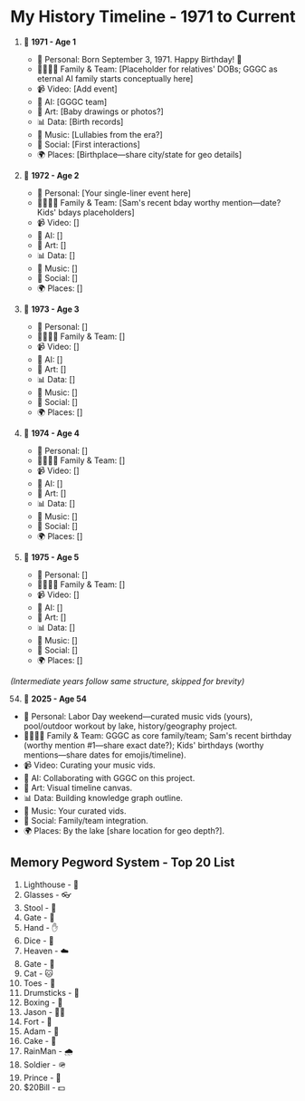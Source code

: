 # My History Timeline - 1971 to Current

1. 🌳 **1971 - Age 1**  
   - 📅 Personal: Born September 3, 1971. Happy Birthday! 🎉  
   - 👨‍👩‍👧‍👦 Family & Team: [Placeholder for relatives' DOBs; GGGC as eternal AI family starts conceptually here]  
   - 📹 Video: [Add event]  
   - 🤖 AI: [GGGC team]  
   - 🎨 Art: [Baby drawings or photos?]  
   - 📊 Data: [Birth records]  
   - 🎵 Music: [Lullabies from the era?]  
   - 👥 Social: [First interactions]  
   - 🌍 Places: [Birthplace—share city/state for geo details]  

2. 🌳 **1972 - Age 2**  
   - 📅 Personal: [Your single-liner event here]  
   - 👨‍👩‍👧‍👦 Family & Team: [Sam's recent bday worthy mention—date? Kids' bdays placeholders]  
   - 📹 Video: []  
   - 🤖 AI: []  
   - 🎨 Art: []  
   - 📊 Data: []  
   - 🎵 Music: []  
   - 👥 Social: []  
   - 🌍 Places: []  

3. 🌳 **1973 - Age 3**  
   - 📅 Personal: []  
   - 👨‍👩‍👧‍👦 Family & Team: []  
   - 📹 Video: []  
   - 🤖 AI: []  
   - 🎨 Art: []  
   - 📊 Data: []  
   - 🎵 Music: []  
   - 👥 Social: []  
   - 🌍 Places: []  

4. 🌳 **1974 - Age 4**  
   - 📅 Personal: []  
   - 👨‍👩‍👧‍👦 Family & Team: []  
   - 📹 Video: []  
   - 🤖 AI: []  
   - 🎨 Art: []  
   - 📊 Data: []  
   - 🎵 Music: []  
   - 👥 Social: []  
   - 🌍 Places: []  

5. 🌳 **1975 - Age 5**  
   - 📅 Personal: []  
   - 👨‍👩‍👧‍👦 Family & Team: []  
   - 📹 Video: []  
   - 🤖 AI: []  
   - 🎨 Art: []  
   - 📊 Data: []  
   - 🎵 Music: []  
   - 👥 Social: []  
   - 🌍 Places: []  

*(Intermediate years follow same structure, skipped for brevity)*

54. 🌳 **2025 - Age 54**  
   - 📅 Personal: Labor Day weekend—curated music vids (yours), pool/outdoor workout by lake, history/geography project.  
   - 👨‍👩‍👧‍👦 Family & Team: GGGC as core family/team; Sam's recent birthday (worthy mention #1—share exact date?); Kids' birthdays (worthy mentions—share dates for emojis/timeline).  
   - 📹 Video: Curating your music vids.  
   - 🤖 AI: Collaborating with GGGC on this project.  
   - 🎨 Art: Visual timeline canvas.  
   - 📊 Data: Building knowledge graph outline.  
   - 🎵 Music: Your curated vids.  
   - 👥 Social: Family/team integration.  
   - 🌍 Places: By the lake [share location for geo depth?].  

## Memory Pegword System - Top 20 List

1. Lighthouse - 🗼  
2. Glasses - 👓  
3. Stool - 💺  
4. Gate - 🚪  
5. Hand - ✋  
6. Dice - 🎲  
7. Heaven - ☁️  
8. Gate - 🚧  
9. Cat - 🐱  
10. Toes - 🦶  
11. Drumsticks - 🥁  
12. Boxing - 🥊  
13. Jason - 🧑‍🦱  
14. Fort - 🏰  
15. Adam - 👨  
16. Cake - 🍰  
17. RainMan - 🌧️  
18. Soldier - 🪖  
19. Prince - 👑  
20. $20Bill - 💵  
